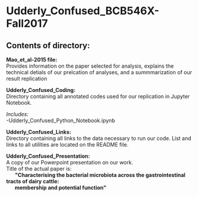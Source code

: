 # Udderly_Confused_BCB546X-Fall2017

## Contents of directory:

**Mao_et_al-2015 file:**  
Provides information on the paper selected for analysis, explains the technical detials of our prelcation of analyses, and a summmarization of our result replication
  
**Udderly_Confused_Coding:**  
Directory containing all annotated codes used for our replication in Jupyter Notebook.  

*Includes:*  
-Udderly_Confused_Python_Notebook.ipynb
  
**Udderly_Confused_Links:**  
Directory containing all links to the data necessary to run our code. List and links to all utilities are located on the README file.
  
**Udderly_Confused_Presentation:**  
A copy of our Powerpoint presentation on our work.  
Title of the actual paper is:  
&nbsp;&nbsp; &nbsp;&nbsp;&nbsp;**"Characterising the bacterial microbiota across the gastrointestinal tracts of dairy cattle:  
&nbsp;&nbsp; &nbsp;&nbsp;&nbsp; membership and potential function"**
